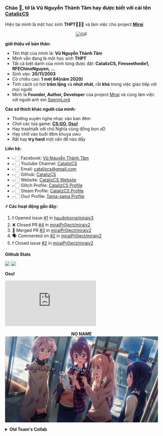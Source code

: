 [](https://visitor-badge.glitch.me/badge?page_id=catalizcs.catalizcs)

### Chào 👋, tớ là Vũ Nguyễn Thành Tâm hay được biết với cái tên [CatalizCS](https://github.com/catalizcs)

Hiện tại mình là một học sinh **THPT👨🏼‍💼** và làm việc cho project **[Mirai](https://github.com/catalizcs/mirai)**

<p align="center">
	<img align="center" alt="GIF" src="https://media1.tenor.com/images/d5da5398e5a193120690d0f0ca64d2ed/tenor.gif?itemid=8661798" />
</p>

**giới thiệu về bản thân:**

 - Tên thật của mình là: **Vũ Nguyễn Thành Tâm**
 - Mình vẫn đang là một học sinh **THPT**
 - Tất cả biệt danh của mình từng được đặt: **CatalizCS, Fireseethedie1, RFEChinoNguyen, ...**
 - Sinh vào: **20/11/2003**
 - Có chiều cao: **1 mét 84(năm 2020)**
 - Tính cách có hơi **trầm lặng** và **nhút nhát**, rất **khó** trong việc giao tiếp với mọi người
 - Mình là **Founder, Author, Developer** của project [Mirai](https://github.com/catalizcs/mirai) và cùng làm việc với người anh em [SpermLord](https://github.com/spermlord)

**Các sở thích khác người của mình:**

 - Thường xuyên nghe nhạc vào ban đêm
 - Chơi các tựa game: **[CS:GO](https://steamcommunity.com/id/catalizcs), [Osu!](https://osu.ppy.sh/users/11161495)**
 - Hay trashtalk với chú Nghĩa cùng đồng bọn xD
 - Hay chill vào buổi đêm khuya uwu
 - Rất hay **try hard** một vấn đề nào đấy

**Liên hệ:**
 
 - 👉🏻 Facebook: [Vũ Nguyễn Thành Tâm](https://fb.me/catalizcs)
 - 👉🏻 Youtube Channel: [CatalizCS](https://www.youtube.com/channel/UCugBpv0A_RdR61WedXukHZQ)
 - 👉🏻 Email: [catalizcs@gmail.com](mailto:catalizcs@gmail.com)
 - 👉🏻 Github: [CatalizCS](https://github.com/catalizcs)
 - 👉🏻 Website: [CatalizCS Website](https://catalizcs.hdesport.ga)
 - 👉🏻 Glitch Profile: [CatalizCS Profile](https://glitch.com/@catalizcs)
 - 👉🏻 Steam Profile: [CatalizCS Profile](https://steamcommunity.com/id/catalizcs)
 - 👉🏻 Osu! Profile: [Tama-sama Profile](https://osu.ppy.sh/users/11161495)

**:zap: Các hoạt động gần đây:**

<!--START_SECTION:activity-->
1. ❗️ Opened issue [#1](https://github.com/haudotrong/miraiv3/issues/1) in [haudotrong/miraiv3](https://github.com/haudotrong/miraiv3)
2. ❌ Closed PR [#4](https://github.com/miraiPr0ject/miraiv2/pull/4) in [miraiPr0ject/miraiv2](https://github.com/miraiPr0ject/miraiv2)
3. 🎉 Merged PR [#3](https://github.com/miraiPr0ject/miraiv2/pull/3) in [miraiPr0ject/miraiv2](https://github.com/miraiPr0ject/miraiv2)
4. 🗣 Commented on [#2](https://github.com/miraiPr0ject/miraiv2/issues/2) in [miraiPr0ject/miraiv2](https://github.com/miraiPr0ject/miraiv2)
5. ❗️ Closed issue [#2](https://github.com/miraiPr0ject/miraiv2/issues/2) in [miraiPr0ject/miraiv2](https://github.com/miraiPr0ject/miraiv2)
<!--END_SECTION:activity-->

**Github Stats**

![](http://github-readme-streak-stats.herokuapp.com?user=catalizcs&theme=neon-palenight) ![](https://github-readme-stats.vercel.app/api?username=catalizcs&include_all_commits=true&count_private=true&show_icons=true&line_height=20&title_color=7A7ADB&icon_color=2234AE&text_color=D3D3D3&bg_color=0,000000,130F40)

**Osu!**

![](http://lemmmy.pw/osusig/sig.php?colour=hex8866ee&uname=tama-sama&pp=1&countryrank&rankedscore&onlineindicator=undefined&xpbar&xpbarhex)

<p align="center">
	<strong>NO NAME</strong>
	<img align="center" alt="" src="./pics/5.png" />
</p>

<details>
	<summary><strong>Old Team's Collab</strong></summary>
  <p align="center">
	<strong>2/9/2018</strong>
	<img align="center" alt="" src="./pics/1.png" />
	<strong>3/11/2018</strong>
	<img align="center" alt="" src="./pics/2.png" />
	<strong>9/3/2019</strong>
	<img align="center" alt="" src="./pics/3.png" />
	<strong>29/4/2019</strong>
	<img align="center" alt="" src="./pics/4.png" />
</p>

</details>

